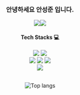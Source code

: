 <h3 align="center"> 안녕하세요 안성준 입니다. </h3>

<div align="center">

[![](https://img.shields.io/badge/-Resume-orange?style=flat-square)](https://ahnseongjoon.notion.site/73e5281564ba4c169c5a9f0441397cc9?pvs=74)[![](https://img.shields.io/badge/-Techlog-white?style=flat-square)](https://ahnseongjoon.notion.site/Develop-log-c8ff5882223448b0b865d0ca39624579?pvs=74)

<h4 align="center">Tech Stacks 💻</h4>
<p align="center">
  <img src="https://img.shields.io/badge/Spring%20Boot-6DB33F.svg?style=for-the-badge&message=Spring%20Boot&logo=springboot&logoColor=white"/>
  <img src="https://img.shields.io/badge/Java-ED8B00?style=for-the-badge&logo=openjdk&logoColor=white"/>
  <br>
  <!--
  <img src="https://img.shields.io/badge/Flutter-02569B?style=for-the-badge&logo=flutter&logoColor=white)"/>
    <img src="https://img.shields.io/badge/Dart-0175C2?style=for-the-badge&logo=dart&logoColor=white"/>
  <br>
  -->
    <!--
  <img src="https://img.shields.io/badge/HTML-007396.svg?style=for-the-badge&color=E34F26&logo=HTML5&logoColor=fff"/>
  <img src="https://img.shields.io/badge/CSS-1572B6.svg?style=for-the-badge&logo=HTML5&logoColor=fff"/>
  <img src="https://img.shields.io/badge/Java%20Script-007396.svg?style=for-the-badge&color=F7DF1E&logo=JavaScript&logoColor=000"/><br>
  <br>
  -->

  <!--
  <img src="https://img.shields.io/badge/MySQL%20-4479A1.svg?style=for-the-badge&message=MySQL&logo=mysql&logoColor=white"/>
  <img src="https://img.shields.io/badge/Maria%20DB-003545.svg?style=for-the-badge&logo=MariaDB&logoColor=white"/>
  <br><br>
  -->
  <img src="https://img.shields.io/badge/mac%20os-000000?style=for-the-badge&logo=apple&logoColor=white"/>
  <img src="https://img.shields.io/badge/Linux-FCC624?style=for-the-badge&logo=linux&logoColor=black"/>
    <img src="https://img.shields.io/badge/Windows-0078D6?style=for-the-badge&logo=windows&logoColor=white"/><br>
  
  <img src="https://img.shields.io/badge/AWS EC2%20-%23FF9900.svg?&style=for-the-badge&logo=amazon-aws&logoColor=white"/>
  <br><br>
</p>

<p align="center">
  <img src="https://github-readme-stats-sigma-five.vercel.app/api/top-langs/?username=aszzoon&layout=compact&theme=dracula" alt="Top langs">
</p>
</p>
